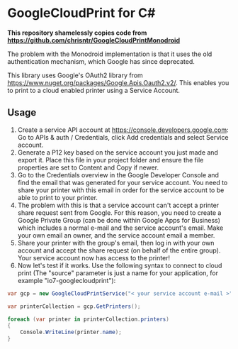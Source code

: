 # GoogleCloudPrint for C&#35;

**This repository shamelessly copies code from https://github.com/chrisntr/GoogleCloudPrintMonodroid**

The problem with the Monodroid implementation is that it uses the old authentication mechanism, which Google has since deprecated.

This library uses Google's OAuth2 library from https://www.nuget.org/packages/Google.Apis.Oauth2.v2/. This enables you to print to a cloud enabled printer using a Service Account.

## Usage

1. Create a service API account at https://console.developers.google.com:
  Go to APIs & auth / Credentials, click Add credentials and select Service account.
2. Generate a P12 key based on the service account you just made and export it. Place this file in your project folder and ensure the file properties are set to Content and Copy if newer.
3. Go to the Credentials overview in the Google Developer Console and find the email that was generated for your service account. You need to share your printer with this email in order for the service account to be able to print to your printer.
4. The problem with this is that a service account can't accept a printer share request sent from Google. For this reason, you need to create a Google Private Group (can be done within Google Apps for Business) which includes a normal e-mail and the service account's email. Make your own email an owner, and the service account email a member.
5. Share your printer with the group's email, then log in with your own account and accept the share request (on behalf of the entire group). Your service account now has access to the printer!
6. Now let's test if it works. Use the following syntax to connect to cloud print (The "source" parameter is just a name for your application, for example "io7-googlecloudprint"):

```csharp
var gcp = new GoogleCloudPrintService("< your service account e-mail >", "< P12 file location >", "< P12 secret >", "< source >");

var printerCollection = gcp.GetPrinters();

foreach (var printer in printerCollection.printers)
{
    Console.WriteLine(printer.name);
}
```